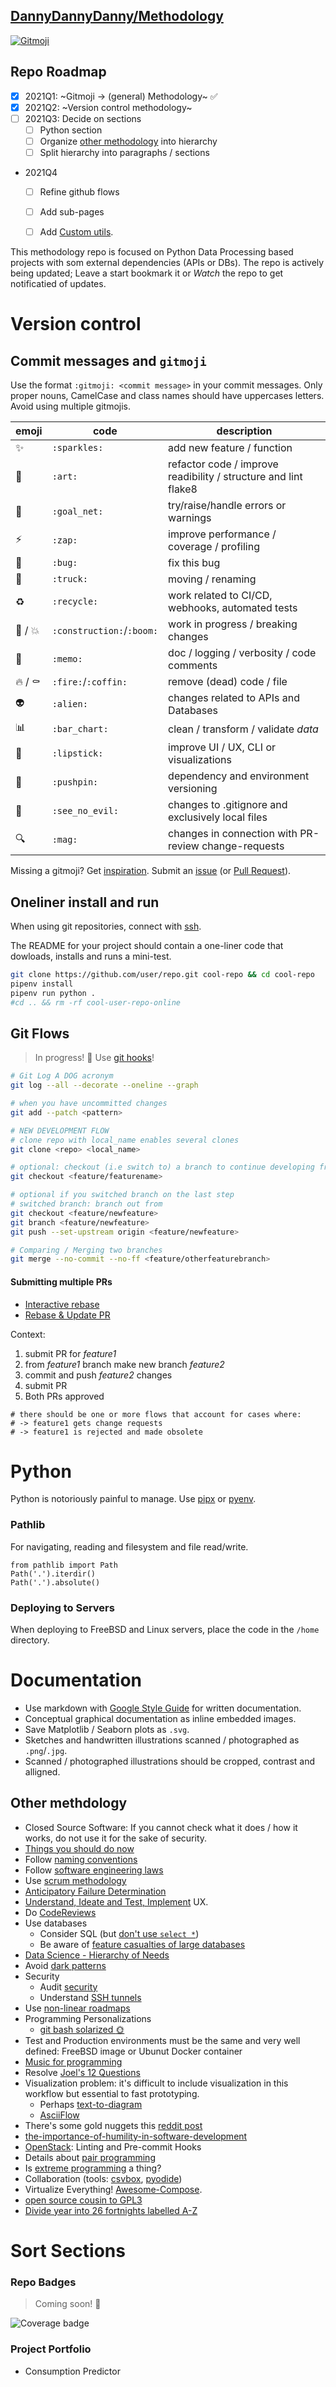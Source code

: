 ## [DannyDannyDanny/Methodology](https://github.com/DannyDannyDanny/methodology/)

<a href="https://gitmoji.carloscuesta.me">
  <img src="https://img.shields.io/badge/gitmoji-%20😜%20😍-FFDD67.svg?style=flat-square" alt="Gitmoji">
</a>

## Repo Roadmap
* [x] 2021Q1: ~Gitmoji -> (general) Methodology~ :white_check_mark:
* [x] 2021Q2: ~Version control methodology~
* [ ] 2021Q3: Decide on sections
  * [ ] Python section
  * [ ] Organize [other methodology](#other-methdology) into hierarchy
  * [ ] Split hierarchy into paragraphs / sections
* 2021Q4
  * [ ] Refine github flows
  * [ ] Add sub-pages
  * [ ] Add [Custom utils](https://dev.to/kenbellows/a-few-python-repl-config-tricks-3o6i).


This methodology repo is focused on Python Data Processing based projects with som external dependencies (APIs or DBs). The repo is actively being updated; Leave a start bookmark it or _Watch_ the repo to get notificatied of updates.

# Version control

## Commit messages and `gitmoji`

Use the format `:gitmoji: <commit message>` in your commit messages. Only proper nouns, CamelCase and class names should have uppercases letters. Avoid using multiple gitmojis.

|emoji|code|description|
|---|---|---|
|:sparkles:|`:sparkles:`| add new feature / function |
|:art:|`:art:`| refactor code / improve readibility / structure and lint flake8 |
|:goal_net:|`:goal_net:`| try/raise/handle errors or warnings|
|:zap:|`:zap:`| improve performance / coverage / profiling |
|:bug:|`:bug:`| fix this bug |
|:truck:|`:truck:`| moving / renaming |
|:recycle:|`:recycle:`| work related to CI/CD, webhooks, automated tests |
|:construction: / :boom:|`:construction:`/`:boom:`| work in progress / breaking changes |
|:memo:|`:memo:`| doc / logging / verbosity / code comments |
|:fire: / :coffin:|`:fire:`/`:coffin:`| remove (dead) code / file |
|:alien:|`:alien:`| changes related to APIs and Databases |
|:bar_chart:|`:bar_chart:`| clean / transform / validate _data_|
|:lipstick:|`:lipstick:`| improve UI / UX, CLI or visualizations|
|:pushpin:|`:pushpin:`| dependency and environment versioning |
|:see_no_evil:|`:see_no_evil:`| changes to .gitignore and exclusively local files |
|:mag: |`:mag:`| changes in connection with PR-review change-requests |

Missing a gitmoji? Get [inspiration](https://gist.github.com/rxaviers/7360908).
Submit an [issue](https://github.com/DannyDannyDanny/gitmoji/issues) (or [Pull Request](https://github.com/DannyDannyDanny/gitmoji/pulls)).

## Oneliner install and run
When using git repositories, connect with [ssh](https://stackoverflow.com/a/65415202/5684214).

The README for your project should contain a one-liner code that dowloads, installs and runs a mini-test.
```bash
git clone https://github.com/user/repo.git cool-repo && cd cool-repo
pipenv install
pipenv run python .
#cd .. && rm -rf cool-user-repo-online
```

## Git Flows

> In progress! 🚧 Use [git hooks](https://git-scm.com/book/en/v2/Customizing-Git-Git-Hooks)!

```sh
# Git Log A DOG acronym
git log --all --decorate --oneline --graph

# when you have uncommitted changes
git add --patch <pattern>

# NEW DEVELOPMENT FLOW
# clone repo with local_name enables several clones
git clone <repo> <local_name>

# optional: checkout (i.e switch to) a branch to continue developing from there
git checkout <feature/featurename>

# optional if you switched branch on the last step
# switched branch: branch out from 
git checkout <feature/newfeature>
git branch <feature/newfeature>
git push --set-upstream origin <feature/newfeature>

# Comparing / Merging two branches
git merge --no-commit --no-ff <feature/otherfeaturebranch>
```

#### Submitting multiple PRs
* [Interactive rebase](https://stackoverflow.com/questions/35790561/working-while-waiting-for-pending-pr#comment96514430_35793095)
* [Rebase & Update PR](https://www.digitalocean.com/community/tutorials/how-to-rebase-and-update-a-pull-request)

Context:
1. submit PR for _feature1_
2. from _feature1_ branch make new branch _feature2_
3. commit and push _feature2_ changes
4. submit PR
5. Both PRs approved

```
# there should be one or more flows that account for cases where:
# -> feature1 gets change requests
# -> feature1 is rejected and made obsolete
```

# Python
Python is notoriously painful to manage. Use [pipx](https://pypi.org/project/pipx/) or [pyenv](https://mitelman.engineering/blog/python-best-practice/automating-python-best-practices-for-a-new-project/).

### Pathlib
For navigating, reading and filesystem and file read/write.
```
from pathlib import Path
Path('.').iterdir()
Path('.').absolute()
```

### Deploying to Servers
When deploying to FreeBSD and Linux servers, place the code in the `/home` directory.


# Documentation
* Use markdown with [Google Style Guide](https://google.github.io/styleguide/docguide/style.html) for written documentation.
* Conceptual graphical documentation as inline embedded images.
* Save Matplotlib / Seaborn plots as `.svg`.
* Sketches and handwritten illustrations scanned / photographed as `.png`/`.jpg`.
* Scanned / photographed illustrations should be cropped, contrast and alligned.



## Other methdology
* Closed Source Software: If you cannot check what it does / how it works, do not use it for the sake of security.
* [Things you should do now](https://secure.phabricator.com/book/phabflavor/article/things_you_should_do_now/)
* Follow [naming conventions](https://visualgit.readthedocs.io/en/latest/pages/naming_convention.html)
* Follow [software engineering laws](https://www.netmeister.org/blog/software-engineering-laws.html)
* Use [scrum methodology](https://www.scruminc.com/scrum-glossary/)
* [Anticipatory Failure Determination](https://historyofyesterday.com/suppose-i-wanted-to-kill-a-lot-of-pilots-f126bbc756fa)
* [Understand, Ideate and Test, Implement](https://uxtools.co/challenges/) UX.
* Do [CodeReviews](https://softwareengineering.stackexchange.com/questions/141005/how-would-you-know-if-youve-written-readable-and-easily-maintainable-code/141010#141010)
* Use databases
  * Consider SQL (but [don't use `select *`](https://tanelpoder.com/posts/reasons-why-select-star-is-bad-for-sql-performance/))
  * Be aware of [feature casualties of large databases](https://web.dev/streams/)
* [Data Science - Hierarchy of Needs](https://hackernoon.com/the-ai-hierarchy-of-needs-18f111fcc007)
* Avoid [dark patterns](https://darkpatterns.org/types-of-dark-pattern.html)
* Security
  * Audit [security](https://hangar.tech/posts/our-dsq/)
  * Understand [SSH tunnels](https://robotmoon.com/ssh-tunnels/)
* Use [non-linear roadmaps](https://productcrunch.substack.com/p/escaping-the-roadmap-trap)
* Programming Personalizations
  * [git bash solarized :sun_with_face:](https://github.com/speedpacer/gitbash_solarized/issues)
* Test and Production environments must be the same and very well defined: FreeBSD image or Ubunut Docker container
* [Music for programming](https://www.musicforprogramming.net)
* Resolve [Joel's 12 Questions](https://www.joelonsoftware.com/2000/08/09/the-joel-test-12-steps-to-better-code/)
* Visualization problem: it's difficult to include visualization in this workflow but essential to fast prototyping.
  * Perhaps [text-to-diagram](https://xosh.org/text-to-diagram/)
  * [AsciiFlow](https://asciiflow.com/#/)
* There's some gold nuggets this [reddit post](https://old.reddit.com/r/ExperiencedDevs/comments/nmodyl/drunk_post_things_ive_learned_as_a_sr_engineer/)
* [the-importance-of-humility-in-software-development](https://humbletoolsmith.com/2020/08/10/the-importance-of-humility-in-software-development/)
* [OpenStack](https://docs.openstack.org/hacking/latest/user/hacking.html#styleguide): Linting and Pre-commit Hooks
* Details about [pair programming](https://martinfowler.com/articles/on-pair-programming.html)
* Is [extreme programming](http://www.extremeprogramming.org/) a thing?
* Collaboration (tools: [csvbox](https://csvbox.io/), [pyodide](https://github.com/pyodide/pyodide))
* Virtualize Everything! [Awesome-Compose](https://github.com/docker/awesome-compose).
* [open source cousin to GPL3](https://github.com/kingoflolz/mesh-transformer-jax)
* [Divide year into 26 fortnights labelled A-Z](https://futureofcoding.org/episodes/044#19)

# Sort Sections

### Repo Badges
> Coming soon! 🚧

![Coverage badge][coverage-badge]

[coverage-badge]: https://img.shields.io/badge/Coverage-100%25-brightgreen.svg


### Project Portfolio
* Consumption Predictor
